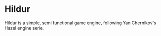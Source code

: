 # Hildur

Hildur is a simple, semi functional game engine, following Yan Chernikov's Hazel engine serie.
